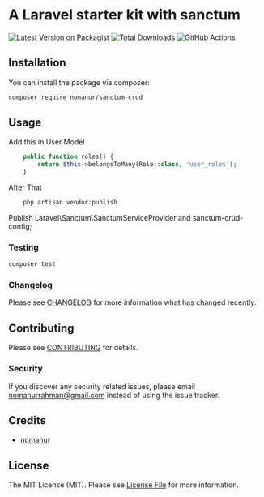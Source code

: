 # A Laravel starter kit with sanctum

[![Latest Version on Packagist](https://img.shields.io/packagist/v/nomanur/sanctum-crud.svg?style=flat-square)](https://packagist.org/packages/nomanur/sanctum-crud)
[![Total Downloads](https://img.shields.io/packagist/dt/nomanur/sanctum-crud.svg?style=flat-square)](https://packagist.org/packages/nomanur/sanctum-crud)
![GitHub Actions](https://github.com/nomanur/sanctum-crud/actions/workflows/main.yml/badge.svg)

## Installation

You can install the package via composer:

```bash
composer require nomanur/sanctum-crud
```

## Usage

Add this in User Model
```php
    public function roles() {
        return $this->belongsToMany(Role::class, 'user_roles');
    }
```
After That
```php
    php artisan vendor:publish
```
Publish Laravel\Sanctum\SanctumServiceProvider and sanctum-crud-config;

### Testing

```bash
composer test
```

### Changelog

Please see [CHANGELOG](CHANGELOG.md) for more information what has changed recently.

## Contributing

Please see [CONTRIBUTING](CONTRIBUTING.md) for details.

### Security

If you discover any security related issues, please email nomanurrahman@gmail.com instead of using the issue tracker.

## Credits

-   [nomanur](https://github.com/nomanur)

## License

The MIT License (MIT). Please see [License File](LICENSE.md) for more information.
